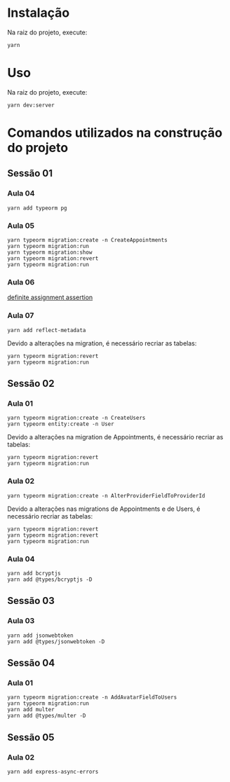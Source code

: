 # Instalação

Na raiz do projeto, execute:

```
yarn
```

# Uso

Na raiz do projeto, execute:

```
yarn dev:server
```

# Comandos utilizados na construção do projeto

## Sessão 01

### Aula 04

```
yarn add typeorm pg
```

### Aula 05

```
yarn typeorm migration:create -n CreateAppointments
yarn typeorm migration:run
yarn typeorm migration:show
yarn typeorm migration:revert
yarn typeorm migration:run
```

### Aula 06

[definite assignment assertion](https://www.typescriptlang.org/docs/handbook/release-notes/typescript-2-7.html#definite-assignment-assertions)

### Aula 07

```
yarn add reflect-metadata
```

Devido a alterações na migration, é necessário recriar as tabelas:

```
yarn typeorm migration:revert
yarn typeorm migration:run
```

## Sessão 02

### Aula 01

```
yarn typeorm migration:create -n CreateUsers
yarn typeorm entity:create -n User
```

Devido a alterações na migration de Appointments, é necessário recriar as tabelas:

```
yarn typeorm migration:revert
yarn typeorm migration:run
```

### Aula 02

```
yarn typeorm migration:create -n AlterProviderFieldToProviderId
```

Devido a alterações nas migrations de Appointments e de Users, é necessário recriar as tabelas:

```
yarn typeorm migration:revert
yarn typeorm migration:revert
yarn typeorm migration:run
```

### Aula 04

```
yarn add bcryptjs
yarn add @types/bcryptjs -D
```

## Sessão 03

### Aula 03

```
yarn add jsonwebtoken
yarn add @types/jsonwebtoken -D
```

## Sessão 04

### Aula 01

```
yarn typeorm migration:create -n AddAvatarFieldToUsers
yarn typeorm migration:run
yarn add multer
yarn add @types/multer -D
```

## Sessão 05

### Aula 02

```
yarn add express-async-errors
```
